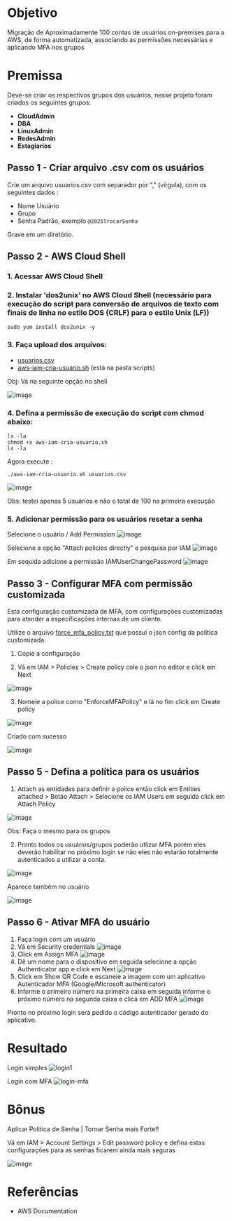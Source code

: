 # Objetivo
Migração de Aproximadamente 100 contas de usuários on-premises para a AWS, de forma automatizada, associando as permissões necessárias e aplicando MFA nos grupos

# Premissa
Deve-se criar os respectivos grupos dos usuários, nesse projeto foram criados os seguintes grupos:

- **CloudAdmin**
- **DBA**
- **LinuxAdmin**
- **RedesAdmin**
- **Estagiarios**

## Passo 1 - Criar arquivo .csv com os usuários
Crie um arquivo usuarios.csv com separador por "," (vírgula), com os seguintes dados :

- Nome Usuário
- Grupo
- Senha Padrão, exemplo ```@2025TrocarSenha```

Grave em um diretório.

## Passo 2 - AWS Cloud Shell

### 1. Acessar **AWS Cloud Shell**

### 2. Instalar '**dos2unix**' no AWS Cloud Shell (necessário para execução do script para conversão de arquivos de texto com finais de linha no estilo DOS (CRLF) para o estilo Unix (LF))

```
sudo yum install dos2unix -y
```

### 3. Faça upload dos arquivos:
- [usuarios.csv](./scripts/usuarios.csv)
- [aws-iam-cria-usuario.sh](./scripts/aws-iam-cria-usuario.sh)  (está na pasta scripts)

Obj: Vá na seguinte opção no shell

![image](https://github.com/user-attachments/assets/b509b284-b5f6-403d-9b66-72f0e8218294)

### 4. Defina a permissão de execução do script com chmod abaixo:

```
ls -la
chmod +x aws-iam-cria-usuario.sh
ls -la
```

Agora execute :

```
./aws-iam-cria-usuario.sh usuarios.csv 
```
![image](https://github.com/user-attachments/assets/fc1099cd-4012-48e6-9d70-b4c2f057323e)

Obs: testei apenas 5 usuários e não o total de 100 na primeira execução

### 5. Adicionar permissão para os usuários resetar a senha

Selecione o usuário / Add Permission
![image](https://github.com/user-attachments/assets/61fe8a42-f62d-4605-b55a-132c7925e435)

Selecione a opção "Attach policies directly" e pesquisa por IAM 
![image](https://github.com/user-attachments/assets/f2f6df0a-b45b-48f3-8adf-abcbbef97565)

Em sequida adicione a permissão IAMUserChangePassword
![image](https://github.com/user-attachments/assets/85c1d461-23d3-4817-8a8f-04597e616ccc)

## Passo 3 - Configurar MFA com permissão customizada

Esta configuração customizada de MFA, com configurações customizadas para atender a especificações internas de um cliente.

Utilize o arquivo [force_mfa_policy.txt](./scripts/force_mfa_policy.txt) que possui o json config da política customizada.

1. Copie a configuração

2. Vá em IAM > Policies > Create policy cole o json no editor e click em Next

![image](https://github.com/user-attachments/assets/3457a67e-9e46-48e0-ab45-84b7e330abd8)

3. Nomeie a police como "EnforceMFAPolicy" e lá no fim click em Create policy

![image](https://github.com/user-attachments/assets/13461d1e-2502-4358-a5f2-e1bd40d79e7b)

Criado com sucesso

![image](https://github.com/user-attachments/assets/37f7a428-82b8-4bba-a424-b0b5aa26a3a0)

## Passo 5 - Defina a política para os usuários

1. Attach as entidades para definir a police então click em Entities attached > Botão Attach > Selecione os IAM Users em seguida click em Attach Policy

![image](https://github.com/user-attachments/assets/76e68561-b599-4b3c-92a7-5bf83b93dcea)

Obs: Faça o mesmo para os grupos

2. Pronto todos os usuários/grupos poderão utlizar MFA porém eles deverão habilitar no próximo login se não eles não estarão totalmente autenticados a utilizar a conta.

![image](https://github.com/user-attachments/assets/7e310203-5f3e-4286-8845-d1f8cbdd688e)

Aparece também no usuário

![image](https://github.com/user-attachments/assets/1ad20fad-9f5e-4e39-90f1-f7c0693b20e4)


## Passo 6 - Ativar MFA do usuário

1. Faça login com um usuário
2. Vá em Security credentials
![image](https://github.com/user-attachments/assets/839dc77a-e299-40d1-ab9a-90a3a39a2957)
3. Click em Assign MFA
![image](https://github.com/user-attachments/assets/ea16c17e-2917-4208-9dc4-62ffd22dd0cc)
4. Dê um nome para o dispositivo em seguida selecione a opção Authenticator app e click em Next
![image](https://github.com/user-attachments/assets/15d2a868-836a-4bd4-91d4-dfe9dbe6a624)
5. Click em Show QR Code e escaneie a imagem com um aplicativo Autenticador MFA (Google/Microsoft authenticator)
6. Informe o primeiro número na primeira caixa em seguida informe o próximo número na segunda caixa e clica em ADD MFA
![image](https://github.com/user-attachments/assets/eb432195-33b8-48ed-8204-c7933d0b4e83)

Pronto no próximo login será pedido o código autenticador gerado do aplicativo.

# Resultado
Login simples
![login1](https://github.com/user-attachments/assets/2932b15e-0adb-47b9-a99b-0c6b9738ecda)

Login com MFA
![login-mfa](https://github.com/user-attachments/assets/6ed16f43-d19d-40a9-8980-e7fe06fbae91)

# Bônus

Aplicar Politica de Senha | Tornar Senha mais Forte!!

Vá em IAM > Account Settings > Edit password policy e defina estas configurações para as senhas ficarem ainda mais seguras

![image](https://github.com/user-attachments/assets/78e271b4-0b88-46b4-9ddb-4246184d1141)

# Referências

- AWS Documentation

